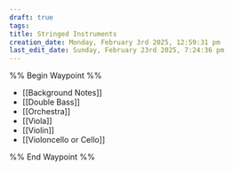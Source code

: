 ```yaml
---
draft: true
tags: 
title: Stringed Instruments
creation_date: Monday, February 3rd 2025, 12:59:31 pm
last_edit_date: Sunday, February 23rd 2025, 7:24:36 pm
---
```


%% Begin Waypoint %%

- [[Background Notes]]
- [[Double Bass]]
- [[Orchestra]]
- [[Viola]]
- [[Violin]]
- [[Violoncello or Cello]]

%% End Waypoint %%
